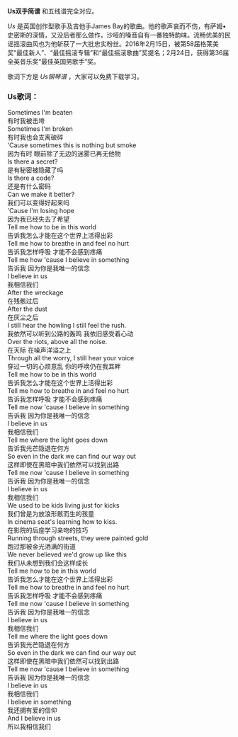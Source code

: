 

**Us双手简谱** 和五线谱完全对应。

_Us_ 是英国创作型歌手及吉他手James
Bay的歌曲。他的歌声哀而不伤，有萨姆•史密斯的深情，又没后者那么做作，沙哑的嗓音自有一番独特韵味。流畅优美的民谣摇滚曲风也为他斩获了一大批忠实粉丝。2016年2月15日，被第58届格莱美奖“最佳新人”、“最佳摇滚专辑”和“最佳摇滚歌曲”奖提名；2月24日，获得第36届全英音乐奖“最佳英国男歌手”奖。

歌词下方是 _Us钢琴谱_ ，大家可以免费下载学习。

### Us歌词：

Sometimes I'm beaten  
有时我被击垮  
Sometimes I'm broken  
有时我也会支离破碎  
'Cause sometimes this is nothing but smoke  
因为有时 眼前除了无边的迷雾已再无他物  
Is there a secret?  
是有秘密被隐藏了吗  
Is there a code?  
还是有什么密码  
Can we make it better?  
我们可以变得好起来吗  
'Cause I'm losing hope  
因为我已经失去了希望  
Tell me how to be in this world  
告诉我怎么才能在这个世界上活得出彩  
Tell me how to breathe in and feel no hurt  
告诉我怎样呼吸 才能不会感到疼痛  
Tell me how 'cause I believe in something  
告诉我 因为你是我唯一的信念  
I believe in us  
我相信我们  
After the wreckage  
在残骸过后  
After the dust  
在灰尘之后  
I still hear the howling I still feel the rush.  
我依然可以听到公路的轰鸣 我依旧感受着心动  
Over the riots, above all the noise.  
在天际 在噪声洋溢之上  
Through all the worry, I still hear your voice  
穿过一切的心烦意乱 你的呼唤仍在我耳畔  
Tell me how to be in this world  
告诉我怎么才能在这个世界上活得出彩  
Tell me how to breathe in and feel no hurt  
告诉我怎样呼吸 才能不会感到疼痛  
Tell me now 'cause I believe in something  
告诉我 因为你是我唯一的信念  
I believe in us  
我相信我们  
Tell me where the light goes down  
告诉我光芒隐退在何方  
So even in the dark we can find our way out  
这样即使在黑暗中我们依然可以找到出路  
Tell me now 'cause I believe in something  
告诉我 因为你是我唯一的信念  
I believe in us  
我相信我们  
We used to be kids living just for kicks  
我们曾是为放浪形骸而生的孩童  
In cinema seat's learning how to kiss.  
在影院的后座学习亲吻的技巧  
Running through streets, they were painted gold  
跑过那被金光洒满的街道  
We never believed we'd grow up like this  
我们从未想到我们会这样成长  
Tell me how to be in this world  
告诉我怎么才能在这个世界上活得出彩  
Tell me how to breathe in and feel no hurt  
告诉我怎样呼吸 才能不会感到疼痛  
Tell me now 'cause I believe in something  
告诉我 因为你是我唯一的信念  
I believe in us  
我相信我们  
Tell me where the light goes down  
告诉我光芒隐退在何方  
So even in the dark we can find our way out  
这样即使在黑暗中我们依然可以找到出路  
Tell me now 'cause I believe in something  
告诉我 因为你是我唯一的信念  
I believe in us  
我相信我们  
I believe in something  
我还拥有爱的信仰  
And I believe in us  
所以我相信我们

